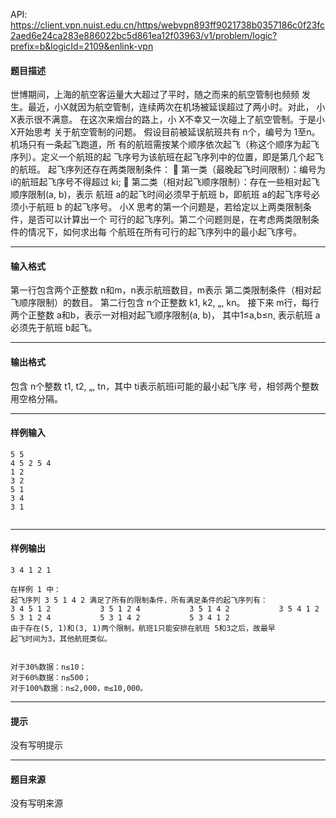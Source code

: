 API: https://client.vpn.nuist.edu.cn/https/webvpn893ff9021738b0357186c0f23fc2aed6e24ca283e886022bc5d861ea12f03963/v1/problem/logic?prefix=b&logicId=2109&enlink-vpn

#### 题目描述

世博期间，上海的航空客运量大大超过了平时，随之而来的航空管制也频频 发生。最近，小X就因为航空管制，连续两次在机场被延误超过了两小时。对此， 小X表示很不满意。 在这次来烟台的路上，小 X不幸又一次碰上了航空管制。于是小 X开始思考 关于航空管制的问题。 假设目前被延误航班共有 n个，编号为 1至n。机场只有一条起飞跑道，所 有的航班需按某个顺序依次起飞（称这个顺序为起飞序列）。定义一个航班的起 飞序号为该航班在起飞序列中的位置，即是第几个起飞的航班。 起飞序列还存在两类限制条件：  第一类（最晚起飞时间限制）：编号为 i的航班起飞序号不得超过 ki;  第二类（相对起飞顺序限制）：存在一些相对起飞顺序限制(a, b)，表示 航班 a的起飞时间必须早于航班 b，即航班 a的起飞序号必须小于航班 b 的起飞序号。 小X 思考的第一个问题是，若给定以上两类限制条件，是否可以计算出一个 可行的起飞序列。第二个问题则是，在考虑两类限制条件的情况下，如何求出每 个航班在所有可行的起飞序列中的最小起飞序号。

---

#### 输入格式

第一行包含两个正整数 n和m，n表示航班数目，m表示 第二类限制条件（相对起飞顺序限制）的数目。 第二行包含 n个正整数 k1, k2, „, kn。 接下来 m行，每行两个正整数 a和b，表示一对相对起飞顺序限制(a, b)， 其中1≤a,b≤n, 表示航班 a必须先于航班 b起飞。

---

#### 输出格式

包含 n个整数 t1, t2, „, tn，其中 ti表示航班i可能的最小起飞序 号，相邻两个整数用空格分隔。

---

#### 样例输入
```
5 5 
4 5 2 5 4 
1 2 
3 2 
5 1 
3 4 
3 1 


```

---

#### 样例输出
```
3 4 1 2 1 

在样例 1 中： 
起飞序列 3 5 1 4 2 满足了所有的限制条件，所有满足条件的起飞序列有： 
3 4 5 1 2           3 5 1 2 4           3 5 1 4 2           3 5 4 1 2 
5 3 1 2 4           5 3 1 4 2           5 3 4 1 2 
由于存在(5, 1)和(3, 1)两个限制，航班1只能安排在航班 5和3之后，故最早
起飞时间为3，其他航班类似。 


对于30%数据：n≤10； 
对于60%数据：n≤500； 
对于100%数据：n≤2,000，m≤10,000。 
```

---

#### 提示

没有写明提示

---

#### 题目来源

没有写明来源